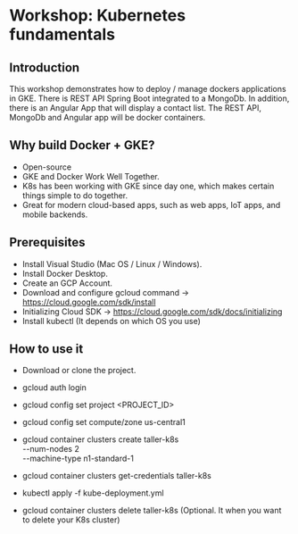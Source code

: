 # Workshop: Kubernetes fundamentals

## Introduction
 This workshop demonstrates how to deploy / manage dockers applications in GKE. There is REST API Spring Boot integrated to a MongoDb. In addition, there is an Angular App that will display a contact list. The REST API, MongoDb and Angular app will be docker containers.

 ## Why build Docker + GKE?
- Open-source
- GKE and Docker Work Well Together.
- K8s has been working with GKE since day one, which makes certain things simple to do together.
- Great for modern cloud-based apps, such as web apps, IoT apps, and mobile backends.


## Prerequisites
- Install Visual Studio (Mac OS / Linux / Windows).
- Install Docker Desktop. 
- Create an GCP Account. 
- Download and configure gcloud command -> https://cloud.google.com/sdk/install
- Initializing Cloud SDK ->  https://cloud.google.com/sdk/docs/initializing
- Install kubectl (It depends on which OS you use)

## How to use it
- Download or clone the project.
- gcloud auth login
- gcloud config set project <PROJECT_ID>

- gcloud config set compute/zone us-central1

- gcloud container clusters create taller-k8s\
                --num-nodes 2 \
                --machine-type n1-standard-1

- gcloud container clusters get-credentials taller-k8s

- kubectl apply -f kube-deployment.yml

- gcloud container clusters delete taller-k8s  (Optional. It when you want to delete your K8s cluster)